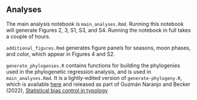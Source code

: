 ## Analyses

The main analysis notebook is `main_analyses.Rmd`. Running this notebook will generate Figures 2, 3, S1, S3, and S4. Running the notebook in full takes a couple of hours. 

`additional_figures.Rmd` generates figure panels for seasons, moon phases, and color, which appear in Figures 4 and S2.

`generate_phylogenies.R` contains functions for building the phylogenies used in the phylogenetic regression analysis, and is used in `main_analyses.Rmd`. It is a lightly-edited version of `generate-phylogeny.R`, which is available [here]( https://zenodo.org/records/5576242 ) and released as part of Guzmán Naranjo and Becker (2022), [Statistical bias control in typology]( 
https://doi.org/10.1515/lingty-2021-0002 )





